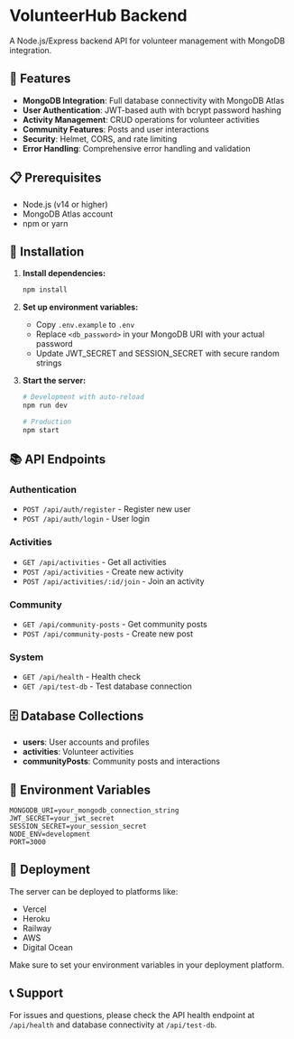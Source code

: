 # VolunteerHub Backend

A Node.js/Express backend API for volunteer management with MongoDB integration.

## 🚀 Features

- **MongoDB Integration**: Full database connectivity with MongoDB Atlas
- **User Authentication**: JWT-based auth with bcrypt password hashing
- **Activity Management**: CRUD operations for volunteer activities
- **Community Features**: Posts and user interactions
- **Security**: Helmet, CORS, and rate limiting
- **Error Handling**: Comprehensive error handling and validation

## 📋 Prerequisites

- Node.js (v14 or higher)
- MongoDB Atlas account
- npm or yarn

## 🔧 Installation

1. **Install dependencies:**
   ```bash
   npm install
   ```

2. **Set up environment variables:**
   - Copy `.env.example` to `.env`
   - Replace `<db_password>` in your MongoDB URI with your actual password
   - Update JWT_SECRET and SESSION_SECRET with secure random strings

3. **Start the server:**
   ```bash
   # Development with auto-reload
   npm run dev
   
   # Production
   npm start
   ```

## 📚 API Endpoints

### Authentication
- `POST /api/auth/register` - Register new user
- `POST /api/auth/login` - User login

### Activities
- `GET /api/activities` - Get all activities
- `POST /api/activities` - Create new activity
- `POST /api/activities/:id/join` - Join an activity

### Community
- `GET /api/community-posts` - Get community posts
- `POST /api/community-posts` - Create new post

### System
- `GET /api/health` - Health check
- `GET /api/test-db` - Test database connection

## 🗄️ Database Collections

- **users**: User accounts and profiles
- **activities**: Volunteer activities
- **communityPosts**: Community posts and interactions

## 🔐 Environment Variables

```env
MONGODB_URI=your_mongodb_connection_string
JWT_SECRET=your_jwt_secret
SESSION_SECRET=your_session_secret
NODE_ENV=development
PORT=3000
```

## 🚀 Deployment

The server can be deployed to platforms like:
- Vercel
- Heroku
- Railway
- AWS
- Digital Ocean

Make sure to set your environment variables in your deployment platform.

## 📞 Support

For issues and questions, please check the API health endpoint at `/api/health` and database connectivity at `/api/test-db`.
